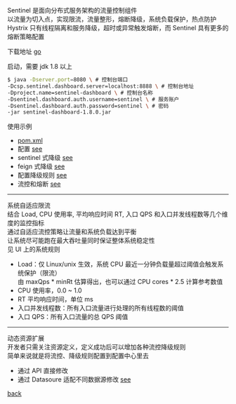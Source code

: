 Sentinel 是面向分布式服务架构的流量控制组件  
以流量为切入点，实现限流，流量整形，熔断降级，系统负载保护，热点防护  
Hystrix 只有线程隔离和服务降级，超时或异常触发熔断，而 Sentinel 具有更多的熔断策略配置  

下载地址 [go](https://github.com/alibaba/Sentinel/release)  

启动，需要 jdk 1.8 以上  
```sh
$ java -Dserver.port=8080 \ # 控制台端口
-Dcsp.sentinel.dashboard.server=localhost:8888 \ # 控制台地址
-Dproject.name=sentinel-dashboard \ # 控制台名称
-Dsentinel.dashboard.auth.username=sentinel \ # 服务账户
-Dsentinel.dashboard.auth.password=sentinel \ # 密码
-jar sentinel-dashboard-1.8.0.jar  
```

使用示例  
- [pom.xml](9/1.md)  
- 配置 [see](9/2.md)  
- sentinel 式降级 [see](9/3.md)  
- feign 式降级 [see](9/4.md)  
- 配置降级规则 [see](9/5.md)  
- 流控和熔断 [see](9/6.md)  

---

系统自适应限流  
结合 Load, CPU 使用率, 平均响应时间 RT, 入口 QPS 和入口并发线程数等几个维度的监控指标  
通过自适应流控策略让流量和系统负载达到平衡  
让系统尽可能跑在最大吞吐量同时保证整体系统稳定性  
见 UI 上的系统规则  

- Load：仅 Linux/unix 生效，系统 CPU 最近一分钟负载量超过阈值会触发系统保护（限流）  
由 maxQps * minRt 估算得出，也可以通过 CPU cores * 2.5 计算参考数值  
- CPU 使用率，0.0 ~ 1.0  
- RT 平均响应时间，单位 ms  
- 入口并发线程数：所有入口流量进行处理的所有线程数的阈值  
- 入口 QPS：所有入口流量的总 QPS 阈值

---

动态资源扩展  
开发者只需关注资源定义，定义成功后可以增加各种流控降级规则  
简单来说就是将流控、降级规则配置到配置中心里去  
- 通过 API 直接修改  
- 通过 Datasoure 适配不同数据源修改 [see](9/7.md)  

[back](../15.md)  